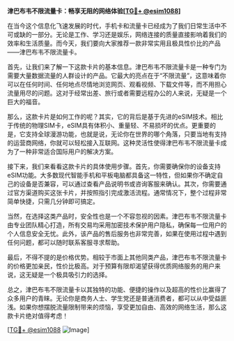 **津巴布韦不限流量卡：畅享无阻的网络体验[[TG💪+ @esim1088](https://t.me/s/esim1088)]**

在当今这个信息化飞速发展的时代，手机卡和流量卡已经成为了我们日常生活中不可或缺的一部分。无论是工作、学习还是娱乐，网络连接的质量直接影响着我们的效率和生活质量。而今天，我们要向大家推荐一款非常实用且极具性价比的产品——津巴布韦不限流量卡。

首先，让我们来了解一下这款卡片的基本信息。津巴布韦不限流量卡是一种专门为需要大量数据流量的人群设计的产品。它最大的亮点在于“不限流量”，这意味着你可以在任何时间、任何地点尽情地浏览网页、观看视频、下载文件等，而不用担心流量用尽的问题。这对于经常出差、旅行或者需要远程办公的人来说，无疑是一个巨大的福音。

那么，这款卡片是如何工作的呢？其实，它的背后是基于先进的eSIM技术。相比于传统的物理SIM卡，eSIM具有体积小、重量轻、不易损坏的优点。更重要的是，它支持全球漫游功能，也就是说，无论你在世界的哪个角落，只要当地有支持的运营商网络，你就可以轻松接入互联网。这种灵活性使得津巴布韦不限流量卡成为了一种非常适合国际用户的解决方案。

接下来，我们来看看这款卡片的具体使用步骤。首先，你需要确保你的设备支持eSIM功能。大多数现代智能手机和平板电脑都具备这一特性，但如果你不确定自己的设备是否兼容，可以通过查看产品说明书或咨询客服来确认。其次，你需要通过官方渠道购买这张卡片，并按照指引完成激活流程。通常情况下，整个过程非常简单快捷，只需几分钟即可搞定。

当然，在选择这类产品时，安全性也是一个不容忽视的因素。津巴布韦不限流量卡由专业团队精心打造，所有交易均采用加密技术保护用户隐私，确保每一位用户的个人信息安全无忧。此外，该产品的售后服务也非常完善，如果在使用过程中遇到任何问题，都可以随时联系客服寻求帮助。

最后，不得不提的是价格优势。相较于市面上其他同类产品，津巴布韦不限流量卡的价格更加亲民，性价比极高。对于预算有限却渴望获得优质网络服务的用户来说，这无疑是一个极具吸引力的选择。

总之，津巴布韦不限流量卡以其独特的功能、便捷的操作以及超高的性价比赢得了众多用户的青睐。无论你是商务人士、学生党还是普通消费者，都可以从中受益匪浅。如果你想摆脱流量限制带来的烦恼，享受更加自由、高效的网络生活，那么这款卡片绝对值得考虑！

[[TG💪+ @esim1088](https://t.me/s/esim1088) ![Image](https://i.postimg.cc/4NQfJmqS/Snipaste-2025-05-13-00-14-12.png)]